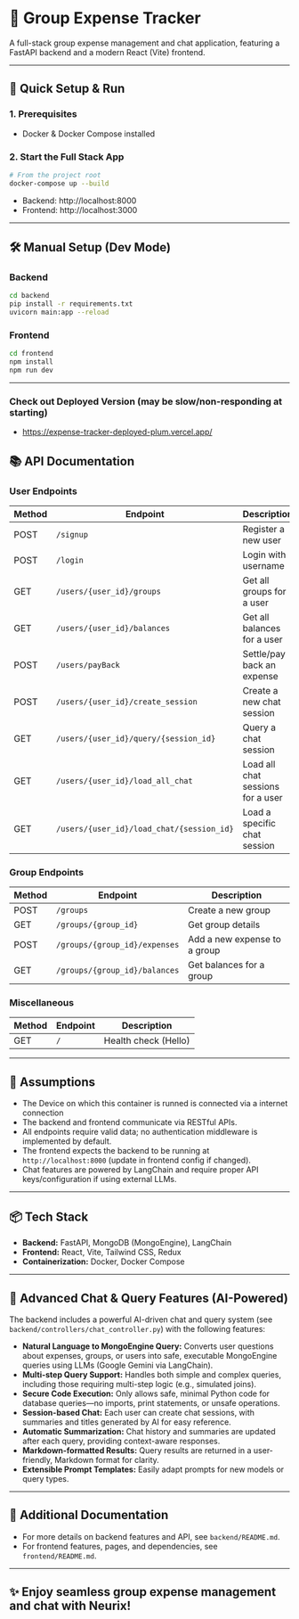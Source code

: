 # 💸 Group Expense Tracker

A full-stack group expense management and chat application, featuring a FastAPI backend and a modern React (Vite) frontend.

---

## 🚀 Quick Setup & Run

### 1. Prerequisites

- Docker & Docker Compose installed

### 2. Start the Full Stack App

```sh
# From the project root
docker-compose up --build
```

- Backend: http://localhost:8000
- Frontend: http://localhost:3000

---

## 🛠️ Manual Setup (Dev Mode)

### Backend

```sh
cd backend
pip install -r requirements.txt
uvicorn main:app --reload
```

### Frontend

```sh
cd frontend
npm install
npm run dev
```

---
### Check out Deployed Version (may be slow/non-responding at starting)
- https://expense-tracker-deployed-plum.vercel.app/

## 📚 API Documentation

### User Endpoints

| Method | Endpoint                                  | Description                       |
| ------ | ----------------------------------------- | --------------------------------- |
| POST   | `/signup`                                 | Register a new user               |
| POST   | `/login`                                  | Login with username               |
| GET    | `/users/{user_id}/groups`                 | Get all groups for a user         |
| GET    | `/users/{user_id}/balances`               | Get all balances for a user       |
| POST   | `/users/payBack`                          | Settle/pay back an expense        |
| POST   | `/users/{user_id}/create_session`         | Create a new chat session         |
| GET    | `/users/{user_id}/query/{session_id}`     | Query a chat session              |
| GET    | `/users/{user_id}/load_all_chat`          | Load all chat sessions for a user |
| GET    | `/users/{user_id}/load_chat/{session_id}` | Load a specific chat session      |

### Group Endpoints

| Method | Endpoint                      | Description                  |
| ------ | ----------------------------- | ---------------------------- |
| POST   | `/groups`                     | Create a new group           |
| GET    | `/groups/{group_id}`          | Get group details            |
| POST   | `/groups/{group_id}/expenses` | Add a new expense to a group |
| GET    | `/groups/{group_id}/balances` | Get balances for a group     |

### Miscellaneous

| Method | Endpoint | Description          |
| ------ | -------- | -------------------- |
| GET    | `/`      | Health check (Hello) |

---

## 📝 Assumptions
- The Device on which this container is runned is connected via a internet connection
- The backend and frontend communicate via RESTful APIs.
- All endpoints require valid data; no authentication middleware is implemented by default.
- The frontend expects the backend to be running at `http://localhost:8000` (update in frontend config if changed).
- Chat features are powered by LangChain and require proper API keys/configuration if using external LLMs.

---

## 📦 Tech Stack

- **Backend:** FastAPI, MongoDB (MongoEngine), LangChain
- **Frontend:** React, Vite, Tailwind CSS, Redux
- **Containerization:** Docker, Docker Compose

---

## 🤖 Advanced Chat & Query Features (AI-Powered)

The backend includes a powerful AI-driven chat and query system (see `backend/controllers/chat_controller.py`) with the following features:

- **Natural Language to MongoEngine Query:** Converts user questions about expenses, groups, or users into safe, executable MongoEngine queries using LLMs (Google Gemini via LangChain).
- **Multi-step Query Support:** Handles both simple and complex queries, including those requiring multi-step logic (e.g., simulated joins).
- **Secure Code Execution:** Only allows safe, minimal Python code for database queries—no imports, print statements, or unsafe operations.
- **Session-based Chat:** Each user can create chat sessions, with summaries and titles generated by AI for easy reference.
- **Automatic Summarization:** Chat history and summaries are updated after each query, providing context-aware responses.
- **Markdown-formatted Results:** Query results are returned in a user-friendly, Markdown format for clarity.
- **Extensible Prompt Templates:** Easily adapt prompts for new models or query types.

---

## 📄 Additional Documentation

- For more details on backend features and API, see `backend/README.md`.
- For frontend features, pages, and dependencies, see `frontend/README.md`.

---

## ✨ Enjoy seamless group expense management and chat with Neurix!
